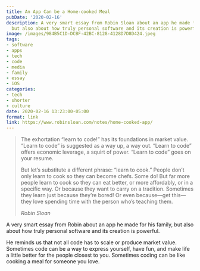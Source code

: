 ```yaml
---
title: An App Can be a Home-cooked Meal
pubDate: '2020-02-16'
description: A very smart essay from Robin Sloan about an app he made for his family,
  but also about how truly personal software and its creation is powerful.
image: /images/984B5C1D-DCBF-42BC-8128-4128D7D8D424.jpeg
tags:
- software
- apps
- tech
- code
- media
- family
- essay
- iOS
categories:
- tech
- shorter
- culture
date: 2020-02-16 13:23:00-05:00
format: link
link: https://www.robinsloan.com/notes/home-cooked-app/
---
```


> The exhortation “learn to code!” has its foundations in market value. “Learn to code” is suggested as a way up, a way out. “Learn to code” offers economic leverage, a squirt of power. “Learn to code” goes on your resume.
> 
> But let’s substitute a different phrase: “learn to cook.” People don’t only learn to cook so they can become chefs. Some do! But far more people learn to cook so they can eat better, or more affordably, or in a specific way. Or because they want to carry on a tradition. Sometimes they learn just because they’re bored! Or even because—get this—they love spending time with the person who’s teaching them.
> <footer><cite>Robin Sloan</cite></footer>

A very smart essay from Robin about an app he made for his family, but also about how truly personal software and its creation is powerful. 

He reminds us that not all code has to scale or produce market value. Sometimes code can be a way to express yourself, have fun, and make life a little better for the people closest to you. Sometimes coding can be like cooking a meal for someone you love.
